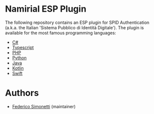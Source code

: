 # Namirial ESP Plugin
The following repository contains an ESP plugin for SPID Authentication (a.k.a. the Italian 'Sistema Pubblico di Identità Digitale').
The plugin is available for the most famous programming languages:
- [C#](./doc/c_sharp.md)
- [Typescript]()
- [PHP]()
- [Python]()
- [Java]()
- [Kotlin]()
- [Swift]()



# Authors
* [Federico Simonetti](https://github.com/Soapfedan) (maintainer)